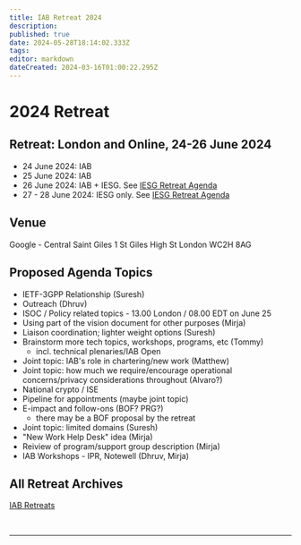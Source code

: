 ```yaml
---
title: IAB Retreat 2024
description: 
published: true
date: 2024-05-28T18:14:02.333Z
tags: 
editor: markdown
dateCreated: 2024-03-16T01:00:22.295Z
---
```


# 2024 Retreat

## Retreat: London and Online, 24-26 June 2024

* 24 June 2024: IAB 
* 25 June 2024: IAB 
* 26 June 2024: IAB + IESG. See [IESG Retreat Agenda](https://wiki.ietf.org/en/group/iesg/RetreatInfo)
* 27 - 28 June 2024: IESG only.  See [IESG Retreat Agenda](https://wiki.ietf.org/en/group/iesg/RetreatInfo)

## Venue

Google - Central Saint Giles
1 St Giles High St
London
WC2H 8AG

## Proposed Agenda Topics

- IETF-3GPP Relationship (Suresh)
- Outreach (Dhruv)
- ISOC / Policy related topics - 13.00 London / 08.00 EDT on June 25
- Using part of the vision document for other purposes (Mirja)
- Liaison coordination; lighter weight options (Suresh)
- Brainstorm more tech topics, workshops, programs, etc (Tommy)
  - incl. technical plenaries/IAB Open
- Joint topic: IAB's role in chartering/new work (Matthew)
- Joint topic: how much we require/encourage operational concerns/privacy considerations throughout (Alvaro?)
- National crypto / ISE 
- Pipeline for appointments (maybe joint topic)
- E-impact and follow-ons (BOF? PRG?) 
  - there may be a BOF proposal by the retreat
- Joint topic: limited domains (Suresh)  
- "New Work Help Desk" idea (Mirja)
- Reiview of program/support group description (Mirja)
- IAB Workshops - IPR, Notewell (Dhruv, Mirja)
  
 
 
## All Retreat Archives
[IAB Retreats](/group/iab/IAB_Retreats)

&nbsp;
&nbsp;
&nbsp;

---
